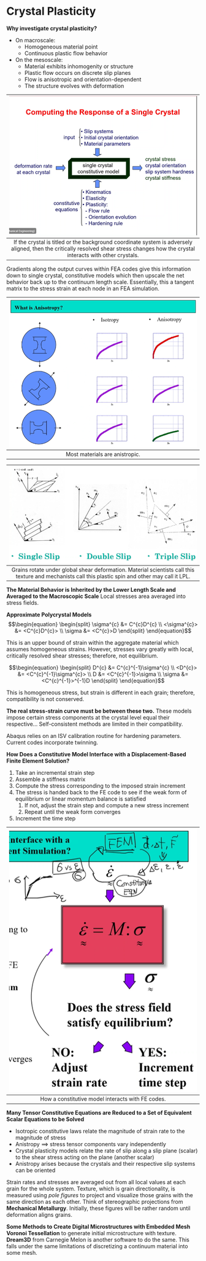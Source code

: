 <!-- 220405 -->
# Crystal Plasticity

**Why investigate crystal plasticity?**
- On macroscale:
  - Homogeneous material point
  - Continuous plastic flow behavior
- On the mesoscale:
  - Material exhibits inhomogenity or structure
  - Plastic flow occurs on discrete slip planes
  - Flow is anisotropic and orientation-dependent
  - The structure evolves with deformation

| ![](../../../attachments/engr-851-001-integrated-computational-materials-engineering/computing_the_response_of_a_single_crystal_220405_173012_EST.png) |
|:--:|
| If the crystal is titled or the background coordinate system is adversely aligned, then the critically resolved shear stress changes how the crystal interacts with other crystals. |

Gradients along the output curves within FEA codes give this information down to single crystal, constitutive models which then upscale the net behavior back up to the continuum length scale.
Essentially, this a tangent matrix to the stress strain at each node in an FEA simulation.

| ![](../../../attachments/engr-851-001-integrated-computational-materials-engineering/what_is_anistropy_220405_173603_EST.png) |
|:--:|
| Most materials are anistropic. |

| ![](../../../attachments/engr-851-001-integrated-computational-materials-engineering/texture_220405_173848_EST.png) |
|:--:|
| Grains rotate under global shear deformation. Material scientists call this texture and mechanists call this plastic spin and other may call it LPL. |

**The Material Behavior is Inherited by the Lower Length Scale and Averaged to the Macroscopic Scale**
Local stresses area averaged into stress fields.

**Approximate Polycrystal Models**
$$\begin{equation}
\begin{split}
\sigma^{c} &= C^{c}D^{c} \\
<\sigma^{c}> &= <C^{c}D^{c}> \\
\sigma &= <C^{c}>D
\end{split}
\end{equation}$$

This is an upper bound of strain within the aggregate material which assumes homogeneous strains.
However, stresses vary greatly with local, critically resolved shear stresses; therefore, not equilibrium.

$$\begin{equation}
\begin{split}
D^{c} &= C^{c}^{-1}\sigma^{c} \\
<D^{c}> &= <C^{c}^{-1}\sigma^{c}> \\
D &= <C^{c}^{-1}>\sigma \\
\sigma &= <C^{c}^{-1}>^{-1}D
\end{split}
\end{equation}$$

This is homogeneous stress, but strain is different in each grain; therefore, compatibility is not conserved.

**The real stress-strain curve must be between these two.** These models impose certain stress components at the crystal level equal their respective…​ Self-consistent methods are limited in their compatibility.

<!-- 220407 -->

Abaqus relies on an ISV calibration routine for hardening parameters.
Current codes incorporate twinning.

**How Does a Constitutive Model Interface with a Displacement-Based Finite Element Solution?**
1. Take an incremental strain step
2. Assemble a stiffness matrix
3. Compute the stress corresponding to the imposed strain increment
4. The stress is handed back to the FE code to see if the weak form of equilibrium or linear momentum balance is satisfied
   1. If not, adjust the strain step and compute a new stress increment
   2. Repeat until the weak form converges
5. Increment the time step

| ![](../../../attachments/engr-851-001-integrated-computational-materials-engineering/constitutive_model_interacts_with_fe_codes_220407_165613_EST.png) |
|:--:|
| How a constitutive model interacts with FE codes. |

**Many Tensor Constitutive Equations are Reduced to a Set of Equivalent Scalar Equations to be Solved**
- Isotropic constitutive laws relate the magnitude of strain rate to the magnitude of stress
- Anistropy $\implies$ stress tensor components vary independently
- Crystal plasticity models relate the rate of slip along a slip plane (scalar) to the shear stress acting on the plane (another scalar)
- Anistropy arises because the crystals and their respective slip systems can be oriented

<!-- 220412 -->
Strain rates and stresses are averaged out from all local values at each grain for the whole system.
Texture, which is grain directionality, is measured using *pole figures* to project and visualize those grains with the same direction as each other.
Think of stereographic projections from **Mechanical Metallurgy**.
Initially, these figures will be rather random until deformation aligns grains.

**Some Methods to Create Digital Microstructures with Embedded Mesh**
**Voronoi Tessellation** to generate initial microstructure with texture.
**Dream3D** from Carnegie Melon is another software to do the same.
This falls under the same limitations of discretizing a continuum material into some mesh.
